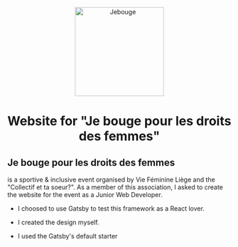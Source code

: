 
<p align="center">
    <img alt="Jebouge" src="https://zupimages.net/up/19/17/keyv.png" width="200" />
</p>
<h1 align="center">
  Website for "Je bouge pour les droits des femmes"
</h1>


## Je bouge pour les droits des femmes
 
 is a sportive & inclusive event organised by Vie Féminine Liège and the "Collectif et ta soeur?". As a member of this association, I asked to create the website for the event as a Junior Web Developer. 
 
 - I choosed to use Gatsby to test this framework as a React lover.
 
 - I created the design myself. 
 
 - I used the Gatsby's default starter


